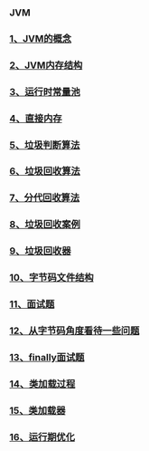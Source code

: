 ### JVM
### [1、JVM的概念](./01-jvm-concept-2021-02-25.md)
### [2、JVM内存结构](./02-jvm-memory-structure-2021-02-25.md)
### [3、运行时常量池](./03-jvm-string-table-2021-02-27.md)
### [4、直接内存](./04-jvm-direct-memory-2021-02-28.md)
### [5、垃圾判断算法](./05-jvm-judge-garbage-2021-02-28.md)
### [6、垃圾回收算法](./06-jvm-grabage-recycle-algorithm-2021-02-28.md)
### [7、分代回收算法](./07-jvm-generation-collection-algorithm-2021-02-28.md)
### [8、垃圾回收案例](./08-jvm-example-of-garbage-recycle-2021-02-28.md)
### [9、垃圾回收器](./09-jvm-garbage-collector-2021-03-03.md)
### [10、字节码文件结构](./10-jvm-structure-of-class-file-2021-03-09.md)
### [11、面试题](./11-jvm-problem-of-interview-2021-03-09.md)
### [12、从字节码角度看待一些问题](./12-jvm-view-problem-from-bytecode-2021-03-09.md)
### [13、finally面试题](./13-jvm-finally-problem-of-interview-2021-03-10.md)
### [14、类加载过程](./14-jvm-procedure-of-class-load-2021-03-10.md)
### [15、类加载器](./15-jvm-types-of-classloader-2021-03-12.md)
### [16、运行期优化](./16-jvm-runtime-optimize-2021-03-13.md)
